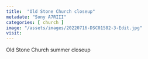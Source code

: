 ```yaml
---
title:  "Old Stone Church closeup"
metadate: "Sony A7RIII"
categories: [ church ]
image: "/assets/images/20220716-DSC01582-3-Edit.jpg"
visit: 
---
```

Old Stone Church summer closeup